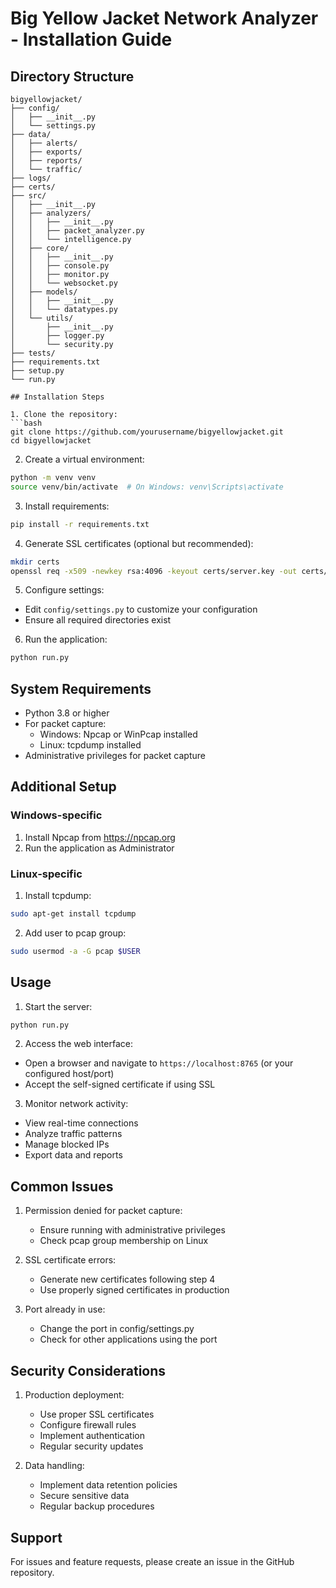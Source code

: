 # Big Yellow Jacket Network Analyzer - Installation Guide

## Directory Structure
```
bigyellowjacket/
├── config/
│   ├── __init__.py
│   └── settings.py
├── data/
│   ├── alerts/
│   ├── exports/
│   ├── reports/
│   └── traffic/
├── logs/
├── certs/
├── src/
│   ├── __init__.py
│   ├── analyzers/
│   │   ├── __init__.py
│   │   ├── packet_analyzer.py
│   │   └── intelligence.py
│   ├── core/
│   │   ├── __init__.py
│   │   ├── console.py
│   │   ├── monitor.py
│   │   └── websocket.py
│   ├── models/
│   │   ├── __init__.py
│   │   └── datatypes.py
│   └── utils/
│       ├── __init__.py
│       ├── logger.py
│       └── security.py
├── tests/
├── requirements.txt
├── setup.py
└── run.py

## Installation Steps

1. Clone the repository:
```bash
git clone https://github.com/yourusername/bigyellowjacket.git
cd bigyellowjacket
```

2. Create a virtual environment:
```bash
python -m venv venv
source venv/bin/activate  # On Windows: venv\Scripts\activate
```

3. Install requirements:
```bash
pip install -r requirements.txt
```

4. Generate SSL certificates (optional but recommended):
```bash
mkdir certs
openssl req -x509 -newkey rsa:4096 -keyout certs/server.key -out certs/server.crt -days 365 -nodes
```

5. Configure settings:
- Edit `config/settings.py` to customize your configuration
- Ensure all required directories exist

6. Run the application:
```bash
python run.py
```

## System Requirements

- Python 3.8 or higher
- For packet capture:
  - Windows: Npcap or WinPcap installed
  - Linux: tcpdump installed
- Administrative privileges for packet capture

## Additional Setup

### Windows-specific
1. Install Npcap from https://npcap.org
2. Run the application as Administrator

### Linux-specific
1. Install tcpdump:
```bash
sudo apt-get install tcpdump
```

2. Add user to pcap group:
```bash
sudo usermod -a -G pcap $USER
```

## Usage

1. Start the server:
```bash
python run.py
```

2. Access the web interface:
- Open a browser and navigate to `https://localhost:8765` (or your configured host/port)
- Accept the self-signed certificate if using SSL

3. Monitor network activity:
- View real-time connections
- Analyze traffic patterns
- Manage blocked IPs
- Export data and reports

## Common Issues

1. Permission denied for packet capture:
   - Ensure running with administrative privileges
   - Check pcap group membership on Linux

2. SSL certificate errors:
   - Generate new certificates following step 4
   - Use properly signed certificates in production

3. Port already in use:
   - Change the port in config/settings.py
   - Check for other applications using the port

## Security Considerations

1. Production deployment:
   - Use proper SSL certificates
   - Configure firewall rules
   - Implement authentication
   - Regular security updates

2. Data handling:
   - Implement data retention policies
   - Secure sensitive data
   - Regular backup procedures

## Support

For issues and feature requests, please create an issue in the GitHub repository.

